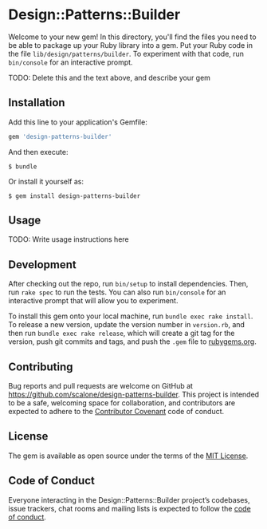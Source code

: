 # Design::Patterns::Builder

Welcome to your new gem! In this directory, you'll find the files you need to be able to package up your Ruby library into a gem. Put your Ruby code in the file `lib/design/patterns/builder`. To experiment with that code, run `bin/console` for an interactive prompt.

TODO: Delete this and the text above, and describe your gem

## Installation

Add this line to your application's Gemfile:

```ruby
gem 'design-patterns-builder'
```

And then execute:

    $ bundle

Or install it yourself as:

    $ gem install design-patterns-builder

## Usage

TODO: Write usage instructions here

## Development

After checking out the repo, run `bin/setup` to install dependencies. Then, run `rake spec` to run the tests. You can also run `bin/console` for an interactive prompt that will allow you to experiment.

To install this gem onto your local machine, run `bundle exec rake install`. To release a new version, update the version number in `version.rb`, and then run `bundle exec rake release`, which will create a git tag for the version, push git commits and tags, and push the `.gem` file to [rubygems.org](https://rubygems.org).

## Contributing

Bug reports and pull requests are welcome on GitHub at https://github.com/scalone/design-patterns-builder. This project is intended to be a safe, welcoming space for collaboration, and contributors are expected to adhere to the [Contributor Covenant](http://contributor-covenant.org) code of conduct.

## License

The gem is available as open source under the terms of the [MIT License](https://opensource.org/licenses/MIT).

## Code of Conduct

Everyone interacting in the Design::Patterns::Builder project’s codebases, issue trackers, chat rooms and mailing lists is expected to follow the [code of conduct](https://github.com/scalone/design-patterns-builder/blob/master/CODE_OF_CONDUCT.md).
